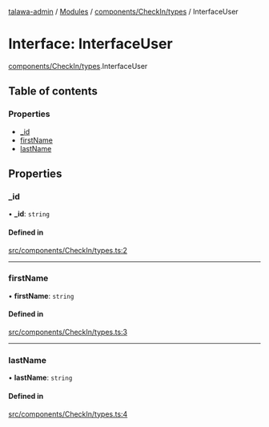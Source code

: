 [talawa-admin](../README.md) / [Modules](../modules.md) / [components/CheckIn/types](../modules/components_CheckIn_types.md) / InterfaceUser

# Interface: InterfaceUser

[components/CheckIn/types](../modules/components_CheckIn_types.md).InterfaceUser

## Table of contents

### Properties

- [\_id](components_CheckIn_types.InterfaceUser.md#_id)
- [firstName](components_CheckIn_types.InterfaceUser.md#firstname)
- [lastName](components_CheckIn_types.InterfaceUser.md#lastname)

## Properties

### \_id

• **\_id**: `string`

#### Defined in

[src/components/CheckIn/types.ts:2](https://github.com/wingman47/talawa-admin/blob/b199b2f/src/components/CheckIn/types.ts#L2)

___

### firstName

• **firstName**: `string`

#### Defined in

[src/components/CheckIn/types.ts:3](https://github.com/wingman47/talawa-admin/blob/b199b2f/src/components/CheckIn/types.ts#L3)

___

### lastName

• **lastName**: `string`

#### Defined in

[src/components/CheckIn/types.ts:4](https://github.com/wingman47/talawa-admin/blob/b199b2f/src/components/CheckIn/types.ts#L4)
